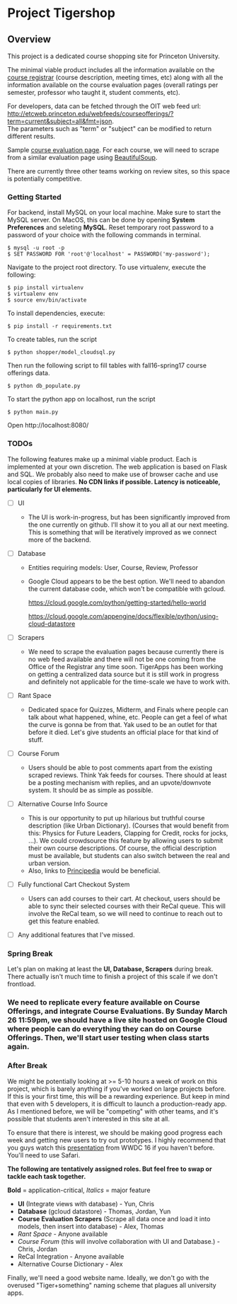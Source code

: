 # Project Tigershop

## Overview
This project is a dedicated course shopping site for Princeton University.

The minimal viable product includes all the information available on the [course registrar](https://registrar.princeton.edu/course-offerings/) (course description, meeting times, etc) along with all the information available on the course evaluation pages (overall ratings per semester, professor who taught it, student comments, etc).

For developers, data can be fetched through the OIT web feed url: http://etcweb.princeton.edu/webfeeds/courseofferings/?term=current&subject=all&fmt=json. <br>The parameters such as "term" or "subject" can be modified to return different results.

Sample [course evaluation page](https://reg-captiva.princeton.edu/chart/index.php?terminfo=1174&courseinfo=007998).
For each course, we will need to scrape from a similar evaluation page using [BeautifulSoup](https://www.crummy.com/software/BeautifulSoup/bs4/doc/).

There are currently three other teams working on review sites, so this space is potentially competitive.

### Getting Started
For backend, install MySQL on your local machine. Make sure to start the MySQL server. On MacOS, this can be done by opening  **System Preferences** and seleting **MySQL**.
Reset temporary root password to a password of your choice with the following commands in terminal.
```
$ mysql -u root -p
$ SET PASSWORD FOR 'root'@'localhost' = PASSWORD('my-password');
```
Navigate to the project root directory. 
To use virtualenv, execute the following:
```
$ pip install virtualenv
$ virtualenv env
$ source env/bin/activate
```
To install dependencies, execute:
```
$ pip install -r requirements.txt
```
To create tables, run the script
```
$ python shopper/model_cloudsql.py
```
Then run the following script to fill tables with fall16-spring17 course offerings data.
```
$ python db_populate.py
```
To start the python app on localhost, run the script
```
$ python main.py
```
Open http://localhost:8080/

### TODOs

The following features make up a minimal viable product. Each is implemented at your own discretion.
The web application is based on Flask and SQL. We probably also need to make use of browser cache and use local copies of libraries. **No CDN links if possible. Latency is noticeable, particularly for UI elements.**

- [ ] UI

  - The UI is work-in-progress, but has been significantly improved from the one currently on github. I'll show it to you all at our next meeting. This is something that will be iteratively improved as we connect more of the backend.

- [ ] Database

  - Entities requiring models: User, Course, Review, Professor
  - Google Cloud appears to be the best option. We'll need to abandon the current database code, which won't be compatible     with gcloud.

    https://cloud.google.com/python/getting-started/hello-world

    https://cloud.google.com/appengine/docs/flexible/python/using-cloud-datastore


- [ ] Scrapers

  - We need to scrape the evaluation pages because currently there is no web feed available and there will not be one             coming from the Office of the Registrar any time soon. TigerApps has been working on getting a centralized data source         but it is still work in progress and definitely not applicable for the time-scale we have to work with.

- [ ] Rant Space

  - Dedicated space for Quizzes, Midterm, and Finals where people can talk about what happened, whine, etc.
    People can get a feel of what the curve is gonna be from that. Yak used to be an outlet for that before it died. Let's      give students an official place for that kind of stuff.

- [ ] Course Forum

  - Users should be able to post comments apart from the existing scraped reviews. Think Yak feeds for courses. There             should at least be a posting mechanism with replies, and an upvote/downvote system. It should be as simple as                 possible.

- [ ] Alternative Course Info Source

  - This is our opportunity to put up hilarious but truthful course description (like Urban Dictionary). (Courses that would benefit from this: Physics for Future Leaders, Clapping for Credit, rocks for jocks, ...). We could crowdsource this feature by allowing users to submit their own course descriptions. Of course, the official description must be available, but students can also switch between the real and urban version.
  - Also, links to [Principedia](http://principedia.princeton.edu/) would be beneficial.

- [ ] Fully functional Cart Checkout System

  - Users can add courses to their cart. At checkout, users should be able to sync their selected courses with their ReCal         queue. This will involve the ReCal team, so we will need to continue to reach out to get this feature enabled.

- [ ] Any additional features that I've missed.

### Spring Break
Let's plan on making at least the **UI, Database, Scrapers** during break. There actually isn't much time to finish a project of this scale if we don't frontload.

### We need to replicate every feature available on Course Offerings, and integrate Course Evaluations. By Sunday March 26 11:59pm, we should have a live site hosted on Google Cloud where people can do everything they can do on Course Offerings. Then, we'll start user testing when class starts again.

### After Break
We might be potentially looking at >= 5-10 hours a week of work on this project, which is barely anything if you've worked on large projects before. If this is your first time, this will be a rewarding experience. But keep in mind that even with 5 developers, it is difficult to launch a production-ready app. As I mentioned before, we will be "competing" with other teams, and it's possible that students aren't interested in this site at all.

To ensure that there is interest, we should be making good progress each week and getting new users to try out prototypes. I highly recommend that you guys watch this [presentation](https://developer.apple.com/videos/play/wwdc2014/223/) from WWDC 16 if you haven't before. You'll need to use Safari.


**The following are tentatively assigned roles. But feel free to swap or tackle each task together.**

**Bold** = application-critical, *Italics* = major feature

- **UI** (Integrate views with database) - Yun, Chris
- **Database** (gcloud datastore) - Thomas, Jordan, Yun
- **Course Evaluation Scrapers** (Scrape all data once and load it into models, then insert into database) - Alex, Thomas
- *Rant Space* - Anyone available
- *Course Forum* (this will involve collaboration with UI and Database.) - Chris, Jordan
- ReCal Integration - Anyone available
- Alternative Course Dictionary - Alex

Finally, we'll need a good website name. Ideally, we don't go with the overused "Tiger+something" naming scheme that plagues all university apps.
